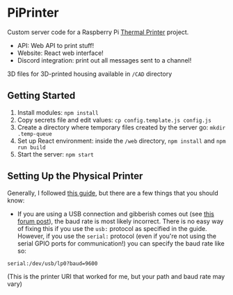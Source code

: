# PiPrinter
Custom server code for a Raspberry Pi [Thermal Printer](https://www.adafruit.com/product/2751) project.
- API: Web API to print stuff!
- Website: React web interface!
- Discord integration: print out all messages sent to a channel!

3D files for 3D-printed housing available in `/CAD` directory

## Getting Started
1. Install modules: `npm install`
2. Copy secrets file and edit values: `cp config.template.js config.js`
3. Create a directory where temporary files created by the server go: `mkdir .temp-queue`
4. Set up React environment: inside the `/web` directory, `npm install` and `npm run build`
5. Start the server: `npm start`

## Setting Up the Physical Printer
Generally, I followed [this guide](https://learn.adafruit.com/networked-thermal-printer-using-cups-and-raspberry-pi/overview), but there are a few things that you should know:
- If you are using a USB connection and gibberish comes out (see [this forum post](https://forums.adafruit.com/viewtopic.php?f=19&t=160866)), the baud rate is most likely incorrect. There is no easy way of fixing this if you use the `usb:` protocol as specified in the guide. However, if you use the `serial:` protocol (even if you're not using the serial GPIO ports for communication!) you can specify the baud rate like so:
```
serial:/dev/usb/lp0?baud=9600
```
(This is the printer URI that worked for me, but your path and baud rate may vary)